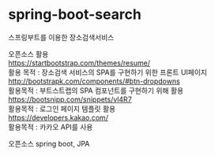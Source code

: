 # spring-boot-search
스프링부트를 이용한 장소검색서비스

오픈소스 활용 <br/>
https://startbootstrap.com/themes/resume/ <br/>
활용 목적 : 장소검색 서비스의 SPA를 구현하기 위한 프론트 UI페이지<br/>
http://bootstrapk.com/components/#btn-dropdowns<br/>
활용목적 : 부트스트랩의 SPA 컴포넌트를 구현하기 위해 활용<br/>
https://bootsnipp.com/snippets/vl4R7 <br/>
활용목적 : 로그인 페이지 템플릿 활용 <br/>
https://developers.kakao.com/ <br/>
활용목적 : 카카오 API를 사용 <br />

오픈소스
spring boot, JPA
